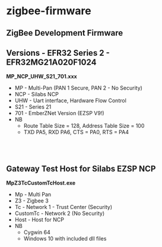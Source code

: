 # zigbee-firmware
## ZigBee Development Firmware

## Versions - EFR32 Series 2 - EFR32MG21A020F1024

__MP_NCP_UHW_S21_701.xxx__
* MP - Multi-Pan (PAN 1 Secure, PAN 2 - No Security)
* NCP - Silabs NCP
* UHW - Uart interface, Hardware Flow Control 
* S21 - Series 21
* 701 - EmberZNet Version (EZSP V9!)
* NB 
  * Route Table Size = 128, Address Table Size = 100
  * TXD PA5, RXD PA6, CTS = PA0, RTS = PA4

<br>
<br>

## Gateway Test Host for Silabs EZSP NCP
__MpZ3TcCustomTcHost.exe__
* Mp - Multi Pan
* Z3 - Zigbee 3
* Tc - Network 1 - Trust Center (Security)
* CustomTc - Network 2 (No Security)
* Host - Host for NCP
* NB
  * Cygwin 64
  * Windows 10 with included dll files 